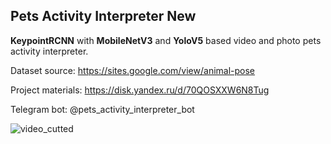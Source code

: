 ## Pets Activity Interpreter New
**KeypointRCNN** with **MobileNetV3** and **YoloV5** based video and photo pets activity interpreter.

Dataset source: https://sites.google.com/view/animal-pose

Project materials: https://disk.yandex.ru/d/70QOSXXW6N8Tug

Telegram bot: @pets_activity_interpreter_bot

![video_cutted](https://user-images.githubusercontent.com/34097694/115222248-33c60c80-a113-11eb-861d-5473f933a418.gif)
